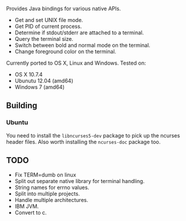 
Provides Java bindings for various native APIs.

* Get and set UNIX file mode.
* Get PID of current process.
* Determine if stdout/stderr are attached to a terminal.
* Query the terminal size.
* Switch between bold and normal mode on the terminal.
* Change foreground color on the terminal.

Currently ported to OS X, Linux and Windows. Tested on:

* OS X 10.7.4
* Ubunutu 12.04 (amd64)
* Windows 7 (amd64)

## Building

### Ubuntu

You need to install the `libncurses5-dev` package to pick up the ncurses header files. Also worth installing the `ncurses-doc` package too.

## TODO

* Fix TERM=dumb on linux
* Split out separate native library for terminal handling.
* String names for errno values.
* Split into multiple projects.
* Handle multiple architectures.
* IBM JVM.
* Convert to c.
